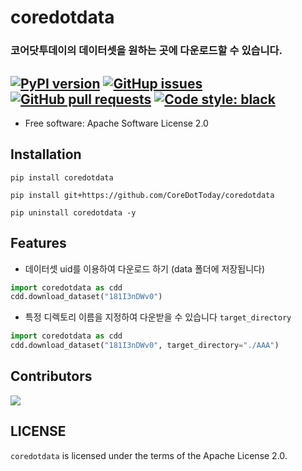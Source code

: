 # coredotdata
### 코어닷투데이의 데이터셋을 원하는 곳에 다운로드할 수 있습니다.
[![PyPI version](https://badge.fury.io/py/coredotdata.svg)](https://badge.fury.io/py/coredotdata)
[![GitHup issues](https://img.shields.io/github/issues/CoreDotToday/coredotdata)](https://github.com/CoreDotToday/coredotdata/issues)
[![GitHub pull requests](https://img.shields.io/github/issues-pr/CoreDotToday/coredotdata)](https://github.com/CoreDotToday/coredotdata/pulls)
[![Code style: black](https://img.shields.io/badge/code%20style-black-000000.svg)](https://github.com/psf/black)
----------------------------

-   Free software: Apache Software License 2.0

## Installation

```
pip install coredotdata
```

```
pip install git+https://github.com/CoreDotToday/coredotdata
```

```
pip uninstall coredotdata -y
```

## Features

-   데이터셋 uid를 이용하여 다운로드 하기 (data 폴더에 저장됩니다)

```python
import coredotdata as cdd
cdd.download_dataset("181I3nDWv0")
```

-   특정 디렉토리 이름을 지정하여 다운받을 수 있습니다 `target_directory`

```python
import coredotdata as cdd
cdd.download_dataset("181I3nDWv0", target_directory="./AAA")
```


## Contributors
<a href="https://github.com/coredottoday/coredotdata/graphs/contributors">
  <img src="https://contrib.rocks/image?repo=coredottoday/coredotdata" />
</a>


## LICENSE
`coredotdata` is licensed under the terms of the Apache License 2.0.
